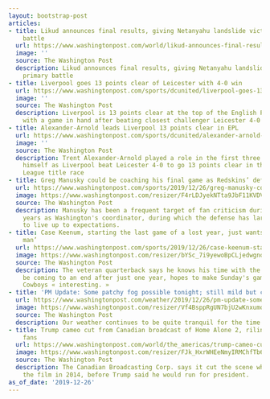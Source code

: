 ```yaml
---
layout: bootstrap-post
articles:
- title: Likud announces final results, giving Netanyahu landslide victory in primary
    battle
  url: https://www.washingtonpost.com/world/likud-announces-final-results-giving-netanyahu-landslide-victory-in-primary-battle/2019/12/26/e7971f0a-2839-11ea-9cc9-e19cfbc87e51_story.html
  image: ''
  source: The Washington Post
  description: Likud announces final results, giving Netanyahu landslide victory in
    primary battle
- title: Liverpool goes 13 points clear of Leicester with 4-0 win
  url: https://www.washingtonpost.com/sports/dcunited/liverpool-goes-13-points-clear-of-leicester-with-4-0-win/2019/12/26/94434fe4-2830-11ea-9cc9-e19cfbc87e51_story.html
  image: ''
  source: The Washington Post
  description: Liverpool is 13 points clear at the top of the English Premier League
    with a game in hand after beating closest challenger Leicester 4-0
- title: Alexander-Arnold leads Liverpool 13 points clear in EPL
  url: https://www.washingtonpost.com/sports/dcunited/alexander-arnold-leads-liverpool-13-points-clear-in-epl/2019/12/26/cc30d894-282c-11ea-9cc9-e19cfbc87e51_story.html
  image: ''
  source: The Washington Post
  description: Trent Alexander-Arnold played a role in the first three goals and scored
    himself as Liverpool beat Leicester 4-0 to go 13 points clear in the English Premier
    League title race
- title: Greg Manusky could be coaching his final game as Redskins’ defensive coordinator
  url: https://www.washingtonpost.com/sports/2019/12/26/greg-manusky-could-be-coaching-his-final-game-redskins-defensive-coordinator/
  image: https://www.washingtonpost.com/resizer/F4rLDJyekNTta9JbF11KVDV5_1E=/1440x0/smart/arc-anglerfish-washpost-prod-washpost.s3.amazonaws.com/public/ZFMN6ZAJQYI6VACUFCNO63RYUM.jpg
  source: The Washington Post
  description: Manusky has been a frequent target of fan criticism during his three
    years as Washington's coordinator, during which the defense has largely failed
    to live up to expectations.
- title: Case Keenum, starting the last game of a lost year, just wants to ‘play football,
    man’
  url: https://www.washingtonpost.com/sports/2019/12/26/case-keenum-starting-last-game-lost-year-just-wants-play-football-man/
  image: https://www.washingtonpost.com/resizer/bYSc_7i9yewoBpCLjedwgnq6DaA=/1440x0/smart/arc-anglerfish-washpost-prod-washpost.s3.amazonaws.com/public/JALBMRQ7LUI6VMBU3Z64FNIZTM.jpg
  source: The Washington Post
  description: The veteran quarterback says he knows his time with the Redskins could
    be coming to an end after just one year, hopes to make Sunday's game at the Dallas
    Cowboys « interesting. »
- title: 'PM Update: Some patchy fog possible tonight; still mild but cloudier Friday'
  url: https://www.washingtonpost.com/weather/2019/12/26/pm-update-some-patchy-fog-possible-tonight-its-still-mild-cloudier-friday/
  image: https://www.washingtonpost.com/resizer/Vf4BsppRgUN7bjU2wKnxumqychg=/1484x0/arc-anglerfish-washpost-prod-washpost.s3.amazonaws.com/public/Z33KVNLZH5H35CDIY5Q2IQ7YR4.jpg
  source: The Washington Post
  description: Our weather continues to be quite tranquil for the time of year.
- title: Trump cameo cut from Canadian broadcast of Home Alone 2, riling his U.S.
    fans
  url: https://www.washingtonpost.com/world/the_americas/trump-cameo-cut-from-canadian-broadcast-of-home-alone-2-riling-his-us-fans/2019/12/26/73a9d700-2810-11ea-9cc9-e19cfbc87e51_story.html
  image: https://www.washingtonpost.com/resizer/FJk_HxrWHEeNmyIRMChfTb6h8rc=/1440x0/smart/arc-anglerfish-washpost-prod-washpost.s3.amazonaws.com/public/N3H4CWBICYI6VMWKFZZGM7AXIE.jpg
  source: The Washington Post
  description: The Canadian Broadcasting Corp. says it cut the scene when it acquired
    the film in 2014, before Trump said he would run for president.
as_of_date: '2019-12-26'
---
```


